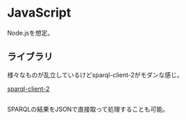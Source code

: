 # JavaScript

Node.jsを想定。

## ライブラリ

様々なものが乱立しているけどsparql-client-2がモダンな感じ。

[sparql-client-2](https://www.npmjs.com/package/sparql-client-2)

```npm install sparql-client-2
```

SPARQLの結果をJSONで直接取って処理することも可能。
